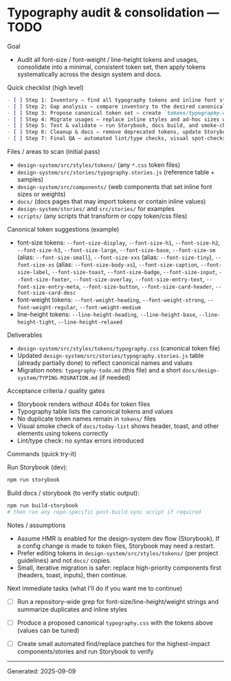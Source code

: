 # Typography audit & consolidation — TODO

Goal

- Audit all font-size / font-weight / line-height tokens and usages, consolidate into a minimal, consistent token set, then apply tokens systematically across the design system and docs.

Quick checklist (high level)

```markdown
- [ ] Step 1: Inventory — find all typography tokens and inline font styles used across the repo
- [ ] Step 2: Gap analysis — compare inventory to the desired canonical token set and identify missing/duplicate tokens
- [ ] Step 3: Propose canonical token set — create `tokens/typography.css` (or update existing) with agreed names and values
- [ ] Step 4: Migrate usages — replace inline styles and ad-hoc sizes with token references across components, stories, and docs
- [ ] Step 5: Test & validate — run Storybook, docs build, and smoke-check pages for visual regressions and 404s
- [ ] Step 6: Cleanup & docs — remove deprecated tokens, update Storybook token table, and add migration notes to README/TODO
- [ ] Step 7: Final QA — automated lint/type checks, visual spot-checks (HMR/Storybook) and a small accessibility check for text scale/contrast
```

Files / areas to scan (initial pass)

- `design-system/src/styles/tokens/` (any `*.css` token files)
- `design-system/src/stories/typography.stories.js` (reference table + samples)
- `design-system/src/components/` (web components that set inline font sizes or weights)
- `docs/` (docs pages that may import tokens or contain inline values)
- `design-system/stories/` and `src/stories/` for examples
- `scripts/` (any scripts that transform or copy token/css files)

Canonical token suggestions (example)

- font-size tokens: `--font-size-display`, `--font-size-h1`, `--font-size-h2`, `--font-size-h3`, `--font-size-large`, `--font-size-base`, `--font-size-sm` (alias: `--font-size-small`), `--font-size-xxs` (alias: `--font-size-tiny`), `--font-size-xs` (alias: `--font-size-body-xs`), `--font-size-caption`, `--font-size-label`, `--font-size-toast`, `--font-size-badge`, `--font-size-input`, `--font-size-footer`, `--font-size-overlay`, `--font-size-entry-text`, `--font-size-entry-meta`, `--font-size-button`, `--font-size-card-header`, `--font-size-card-desc`
- font-weight tokens: `--font-weight-heading`, `--font-weight-strong`, `--font-weight-regular`, `--font-weight-medium`
- line-height tokens: `--line-height-heading`, `--line-height-base`, `--line-height-tight`, `--line-height-relaxed`

Deliverables

- `design-system/src/styles/tokens/typography.css` (canonical token file)
- Updated `design-system/src/stories/typography.stories.js` table (already partially done) to reflect canonical names and values
- Migration notes: `typography-todo.md` (this file) and a short `docs/design-system/TYPING-MIGRATION.md` (if needed)

Acceptance criteria / quality gates

- Storybook renders without 404s for token files
- Typography table lists the canonical tokens and values
- No duplicate token names remain in `tokens/` files
- Visual smoke check of `docs/today-list` shows header, toast, and other elements using tokens correctly
- Lint/type check: no syntax errors introduced

Commands (quick try-it)

Run Storybook (dev):
```bash
npm run storybook
```

Build docs / storybook (to verify static output):
```bash
npm run build-storybook
# then run any repo-specific post-build sync script if required
```

Notes / assumptions

- Assume HMR is enabled for the design-system dev flow (Storybook). If a config change is made to token files, Storybook may need a restart.
- Prefer editing tokens in `design-system/src/styles/tokens/` (per project guidelines) and not `docs/` copies.
- Small, iterative migration is safer: replace high-priority components first (headers, toast, inputs), then continue.

Next immediate tasks (what I'll do if you want me to continue)

- [ ] Run a repository-wide grep for font-size/line-height/weight strings and summarize duplicates and inline styles
- [ ] Produce a proposed canonical `typography.css` with the tokens above (values can be tuned)
- [ ] Create small automated find/replace patches for the highest-impact components/stories and run Storybook to verify


---
Generated: 2025-09-09
